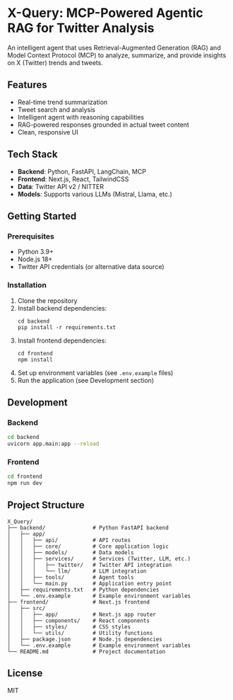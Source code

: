 # X-Query: MCP-Powered Agentic RAG for Twitter Analysis

An intelligent agent that uses Retrieval-Augmented Generation (RAG) and Model Context Protocol (MCP) to analyze, summarize, and provide insights on X (Twitter) trends and tweets.

## Features

- Real-time trend summarization
- Tweet search and analysis
- Intelligent agent with reasoning capabilities
- RAG-powered responses grounded in actual tweet content
- Clean, responsive UI

## Tech Stack

- **Backend**: Python, FastAPI, LangChain, MCP
- **Frontend**: Next.js, React, TailwindCSS
- **Data**: Twitter API v2 / NITTER
- **Models**: Supports various LLMs (Mistral, Llama, etc.)

## Getting Started

### Prerequisites

- Python 3.9+
- Node.js 18+
- Twitter API credentials (or alternative data source)

### Installation

1. Clone the repository
2. Install backend dependencies:
   ```
   cd backend
   pip install -r requirements.txt
   ```
3. Install frontend dependencies:
   ```
   cd frontend
   npm install
   ```
4. Set up environment variables (see `.env.example` files)
5. Run the application (see Development section)

## Development

### Backend

```bash
cd backend
uvicorn app.main:app --reload
```

### Frontend

```bash
cd frontend
npm run dev
```

## Project Structure

```
X_Query/
├── backend/               # Python FastAPI backend
│   ├── app/
│   │   ├── api/           # API routes
│   │   ├── core/          # Core application logic
│   │   ├── models/        # Data models
│   │   ├── services/      # Services (Twitter, LLM, etc.)
│   │   │   ├── twitter/   # Twitter API integration
│   │   │   └── llm/       # LLM integration
│   │   ├── tools/         # Agent tools
│   │   └── main.py        # Application entry point
│   ├── requirements.txt   # Python dependencies
│   └── .env.example       # Example environment variables
├── frontend/              # Next.js frontend
│   ├── src/
│   │   ├── app/           # Next.js app router
│   │   ├── components/    # React components
│   │   ├── styles/        # CSS styles
│   │   └── utils/         # Utility functions
│   ├── package.json       # Node.js dependencies
│   └── .env.example       # Example environment variables
└── README.md              # Project documentation
```

## License

MIT
